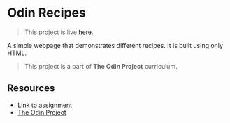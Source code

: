 # Odin Recipes

> This project is live [here](https://vishwast03.github.io/odin-recipes/).

A simple webpage that demonstrates different recipes. It is built using only HTML.

> This project is a part of **The Odin Project** curriculum.

## Resources

- [Link to assignment](https://www.theodinproject.com/lessons/foundations-recipes)
- [The Odin Project](https://www.theodinproject.com)